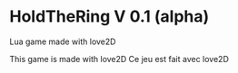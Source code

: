 # HoldTheRing V 0.1 (alpha)
Lua game made with love2D

This game is made with love2D 
Ce jeu est fait avec love2D

